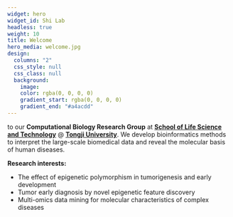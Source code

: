```yaml
---
widget: hero
widget_id: Shi Lab
headless: true
weight: 10
title: Welcome
hero_media: welcome.jpg
design:
  columns: "2"
  css_style: null
  css_class: null
  background:
    image: 
    color: rgba(0, 0, 0, 0)
    gradient_start: rgba(0, 0, 0, 0)
    gradient_end: "#a4acdd"
---
```

to our **Computational Biology Research Group** at **[School of Life Science and Technology](https://life.tongji.edu.cn/)** @ **[Tongji University](https://tongji.edu.cn/)**. We develop bioinformatics methods to interpret the large-scale biomedical data and reveal the molecular basis of human diseases.

**Research interests:**

* The effect of epigenetic polymorphism in tumorigenesis and early development
* Tumor early diagnosis by novel epigenetic feature discovery
* Multi-omics data mining for molecular characteristics of complex diseases
